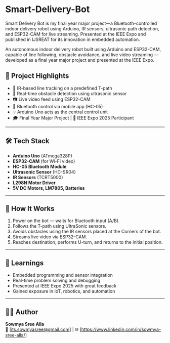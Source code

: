 # Smart-Delivery-Bot
Smart Delivery Bot is my final year major project—a Bluetooth-controlled indoor delivery robot using Arduino, IR sensors, ultrasonic path detection, and ESP32-CAM for live streaming. Presented at the IEEE Expo and published in IJSREAT for its innovation in embedded automation.

An autonomous indoor delivery robot built using Arduino and ESP32-CAM, capable of line following, obstacle avoidance, and live video streaming — developed as a final year major project and presented at the IEEE Expo.

## 📌 Project Highlights

- 🔄 IR-based line tracking on a predefined T-path
- 🚧 Real-time obstacle detection using ultrasonic sensor
- 📷 Live video feed using ESP32-CAM
- 📱 Bluetooth control via mobile app (HC-05)
- 💡 Arduino Uno acts as the central control unit
- 🎓 Final Year Major Project | 🏅 IEEE Expo 2025 Participant

---

## 🛠️ Tech Stack

- **Arduino Uno** (ATmega328P)
- **ESP32-CAM** (for Wi-Fi video)
- **HC-05 Bluetooth Module**
- **Ultrasonic Sensor** (HC-SR04)
- **IR Sensors** (TCRT5000)
- **L298N Motor Driver**
- **5V DC Motors, LM7805, Batteries**

---

## 🚀 How It Works

1. Power on the bot — waits for Bluetooth input (A/B).
2. Follows the T-path using UltraSonic sensors.
3. Avoids obstacles using the IR sensors placed at the Corners of the bot.
4. Streams live video via ESP32-CAM.
5. Reaches destination, performs U-turn, and returns to the initial position.

---

## 🧠 Learnings

- Embedded programming and sensor integration
- Real-time problem solving and debugging
- Presented at IEEE Expo 2025 with great feedback
- Gained exposure in IoT, robotics, and automation

---

## 🙋‍♀️ Author

**Sowmya Sree Alla**  
📧 [its.sowmyasree@gmail.com] | 🌐 [https://www.linkedin.com/in/sowmya-sree-alla/]
